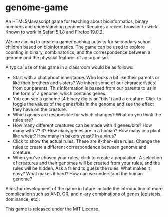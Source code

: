 genome-game
===========

An HTML5/Javascript game for teaching about bioinformatics, binary numbers and understanding genomes. Requires a recent browser to work. Known to work in Safari 5.1.8 and Firefox 19.0.2.

We are aiming to create a game/teaching activity for secondary school children based on bioinformatics. The game can be used to explore counting in binary, combinatorics, and the correspondence between a genome and the physcial features of an organism.

A typical use of this game in a classroom would be as follows:

* Start with a chat about inheritance. Who looks a bit like their parents or like their brothers and sisters? We inherit some of our characteristics from our parents. This information is passed from our parents to us in the form of a genome, which contains genes. 
* You can see a genome (4 binary digits or "bits") and a creature. Click to toggle the values of the genes/bits in the genome and see the effect they have on the creature.
* Which genes are responsible for which changes? What do you think the rules are? 
* How many different creatures can be made with 4 genes/bits? How many with 2? 3? How many genes are in a human? How many in a plant like wheat? How many in bakers yeast? In a virus? 
* Click to show the actual rules. These are if-then-else rules. Change the rules to create a different correspondence between genome and creature.
* When you've chosen your rules, click to create a population. A selection of creatures and their genomes will be created from your rules, and the rules will be hidden. Ask a friend to guess the rules. What makes it easy? What makes it hard? How can we understand the human genome?


Aims for development of the game in future include the introduction of more complication such as AND, OR, and n-ary combinations of genes (epistasis, dominance, etc).

This game is released under the MIT License.

